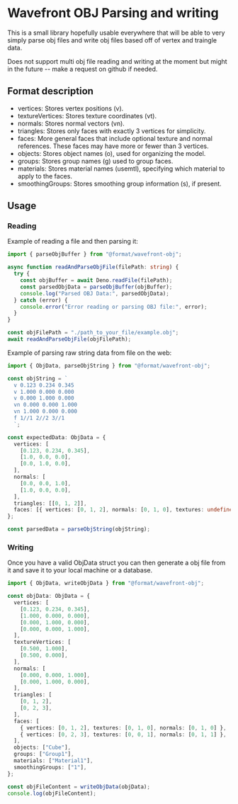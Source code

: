 # Wavefront OBJ Parsing and writing

This is a small library hopefully usable everywhere that will be able to very
simply parse obj files and write obj files based off of vertex and traingle
data.

Does not support multi obj file reading and writing at the moment but might in the future -- make a request on github if needed.

## Format description

- vertices: Stores vertex positions (v).
- textureVertices: Stores texture coordinates (vt).
- normals: Stores normal vectors (vn).
- triangles: Stores only faces with exactly 3 vertices for simplicity.
- faces: More general faces that include optional texture and normal references.
  These faces may have more or fewer than 3 vertices.
- objects: Stores object names (o), used for organizing the model.
- groups: Stores group names (g) used to group faces.
- materials: Stores material names (usemtl), specifying which material to apply
  to the faces.
- smoothingGroups: Stores smoothing group information (s), if present.

## Usage

### Reading

Example of reading a file and then parsing it:

```typescript
import { parseObjBuffer } from "@format/wavefront-obj";

async function readAndParseObjFile(filePath: string) {
  try {
    const objBuffer = await Deno.readFile(filePath);
    const parsedObjData = parseObjBuffer(objBuffer);
    console.log("Parsed OBJ Data:", parsedObjData);
  } catch (error) {
    console.error("Error reading or parsing OBJ file:", error);
  }
}

const objFilePath = "./path_to_your_file/example.obj";
await readAndParseObjFile(objFilePath);
```

Example of parsing raw string data from file on the web:

```typescript
import { ObjData, parseObjString } from "@format/wavefront-obj";

const objString = `
  v 0.123 0.234 0.345
  v 1.000 0.000 0.000
  v 0.000 1.000 0.000
  vn 0.000 0.000 1.000
  vn 1.000 0.000 0.000
  f 1//1 2//2 3//1
  `;

const expectedData: ObjData = {
  vertices: [
    [0.123, 0.234, 0.345],
    [1.0, 0.0, 0.0],
    [0.0, 1.0, 0.0],
  ],
  normals: [
    [0.0, 0.0, 1.0],
    [1.0, 0.0, 0.0],
  ],
  triangles: [[0, 1, 2]],
  faces: [{ vertices: [0, 1, 2], normals: [0, 1, 0], textures: undefined }],
};

const parsedData = parseObjString(objString);
```

### Writing

Once you have a valid ObjData struct you can then generate a obj file from it
and save it to your local machine or a database.

```typescript
import { ObjData, writeObjData } from "@format/wavefront-obj";

const objData: ObjData = {
  vertices: [
    [0.123, 0.234, 0.345],
    [1.000, 0.000, 0.000],
    [0.000, 1.000, 0.000],
    [0.000, 0.000, 1.000],
  ],
  textureVertices: [
    [0.500, 1.000],
    [0.500, 0.000],
  ],
  normals: [
    [0.000, 0.000, 1.000],
    [0.000, 1.000, 0.000],
  ],
  triangles: [
    [0, 1, 2],
    [0, 2, 3],
  ],
  faces: [
    { vertices: [0, 1, 2], textures: [0, 1, 0], normals: [0, 1, 0] },
    { vertices: [0, 2, 3], textures: [0, 0, 1], normals: [0, 1, 1] },
  ],
  objects: ["Cube"],
  groups: ["Group1"],
  materials: ["Material1"],
  smoothingGroups: ["1"],
};

const objFileContent = writeObjData(objData);
console.log(objFileContent);
```
